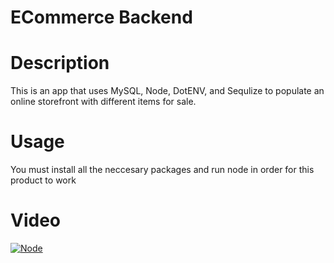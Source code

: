 # ECommerce Backend

# Description
This is an app that uses MySQL, Node, DotENV, and Sequlize to populate an online storefront with different items for sale.

# Usage
You must install all the neccesary packages and run node in order for this product to work

# Video
[![Node](http://img.youtube.com/vi/yYFsOXeiAVA/0.jpg)](http://www.youtube.com/watch?v=yYFsOXeiAVA "Preview")